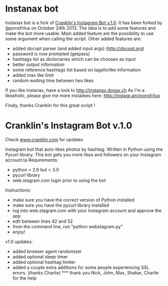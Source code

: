 Instanax bot
============
Instanax bot is a fork of [Cranklin's Instagram Bot v.1.0](https://github.com/cranklin/Instagram-Bot). It has been forked by @ponsfrilus on October 24th 2013. The idea is to add some features and make the bot more usable. Main added feature are the possibility to use some argument when calling the script. Other added features are:
- added docopt parser (and added input args) (http://docopt.org)
- password is now prompted (getpass)
- hashtags list as dictionaries which can be choosen as input
- better output information
- some reference hashtags list based on tagsforlike information
- added max like limit
- random waiting time between two likes

If you like instanax, have a look to <http://instanax.donax.ch>
As I'm a likeaholic, please give me more instalikes here: <http://instagr.am/ponsfrilus>

Finaly, thanks Cranklin for this great script !

Cranklin's Instagram Bot v.1.0
==============================
Check www.cranklin.com for updates

Instagram bot that auto-likes photos by hashtag.  Written in Python using the Pycurl library.
This bot gets you more likes and followers on your Instagram account.ta
Requirements:
- python > 2.6 but < 3.0
- pycurl library
- web.stagram.com login prior to using the bot

Instructions:
- make sure you have the correct version of Python installed
- make sure you have the pycurl library installed
- log into web.stagram.com with your instagram account and approve the app
- edit between lines 42 and 52
- from the command line, run "python webstagram.py"
- enjoy!

v1.0 updates:
- added browser agent randomizer
- added optional sleep timer 
- added optional hashtag limiter
- added a couple extra additions for some people experiencing SSL errors.  (thanks Charlie)
*** thank you Nick, John, Max, Shahar, Charlie for the help
